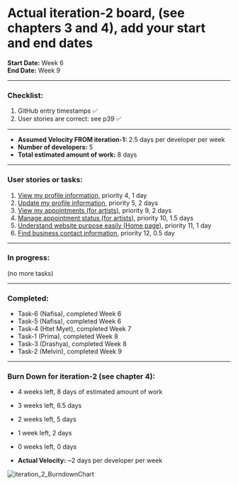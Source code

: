 # Actual iteration-2 board, (see chapters 3 and 4), add your start and end dates

**Start Date:** Week 6  
**End Date:** Week 9

---

### Checklist:
1. GitHub entry timestamps ✅
2. User stories are correct: see p39 ✅

---

* **Assumed Velocity FROM iteration-1:** 2.5 days per developer per week  
* **Number of developers:** 5  
* **Total estimated amount of work:** 8 days

---

### User stories or tasks:
1. [View my profile information](./user_stories/user_story_04_view_profile.md), priority 4, 1 day
2. [Update my profile information](./user_stories/user_story_05_edit_profile.md), priority 5, 2 days
3. [View my appointments (for artists)](./user_stories/user_story_09_view_appointments.md), priority 9, 2 days
4. [Manage appointment status (for artists)](./user_stories/user_story_10_manage_status.md), priority 10, 1.5 days
5. [Understand website purpose easily (Home page)](./user_stories/user_story_11_homepage.md), priority 11, 1 day
6. [Find business contact information](./user_stories/user_story_12_contact.md), priority 12, 0.5 day

---

### In progress:
(no more tasks)

---

### Completed:
* Task-6 (Nafisa), completed Week 6
* Task-5 (Nafisa), completed Week 6
* Task-4 (Htet Myet), completed Week 7
* Task-1 (Prima), completed Week 8
* Task-3 (Drashya), completed Week 8
* Task-2 (Melvin), completed Week 9

---

### Burn Down for iteration-2 (see chapter 4):
* 4 weeks left, 8 days of estimated amount of work
* 3 weeks left, 6.5 days
* 2 weeks left, 5 days
* 1 week left, 2 days
* 0 weeks left, 0 days

* **Actual Velocity:** ~2 days per developer per week

![iteration_2_BurndownChart](20250425_151004.jpg)

